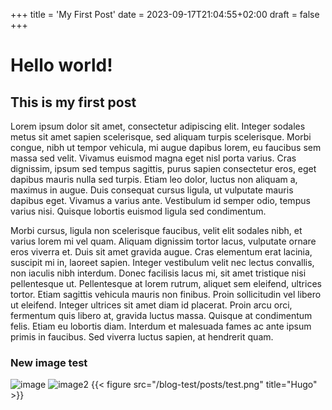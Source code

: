 +++
title = 'My First Post'
date = 2023-09-17T21:04:55+02:00
draft = false
+++


# Hello world!
## This is my first post

Lorem ipsum dolor sit amet, consectetur adipiscing elit. Integer sodales metus sit amet sapien scelerisque, sed aliquam turpis scelerisque. Morbi congue, nibh ut tempor vehicula, mi augue dapibus lorem, eu faucibus sem massa sed velit. Vivamus euismod magna eget nisl porta varius. Cras dignissim, ipsum sed tempus sagittis, purus sapien consectetur eros, eget dapibus mauris nulla sed turpis. Etiam leo dolor, luctus non aliquam a, maximus in augue. Duis consequat cursus ligula, ut vulputate mauris dapibus eget. Vivamus a varius ante. Vestibulum id semper odio, tempus varius nisi. Quisque lobortis euismod ligula sed condimentum.

Morbi cursus, ligula non scelerisque faucibus, velit elit sodales nibh, et varius lorem mi vel quam. Aliquam dignissim tortor lacus, vulputate ornare eros viverra et. Duis sit amet gravida augue. Cras elementum erat lacinia, suscipit mi in, laoreet sapien. Integer vestibulum velit nec lectus convallis, non iaculis nibh interdum. Donec facilisis lacus mi, sit amet tristique nisi pellentesque ut. Pellentesque at lorem rutrum, aliquet sem eleifend, ultrices tortor. Etiam sagittis vehicula mauris non finibus. Proin sollicitudin vel libero ut eleifend. Integer ultrices sit amet diam id placerat. Proin arcu orci, fermentum quis libero at, gravida luctus massa. Quisque at condimentum felis. Etiam eu lobortis diam. Interdum et malesuada fames ac ante ipsum primis in faucibus. Sed viverra luctus sapien, at hendrerit quam.

### New image test
![image](/blog-test/images/test.png)
![image2](/blog-test/posts/test.png)
{{< figure src="/blog-test/posts/test.png" title="Hugo" >}}
